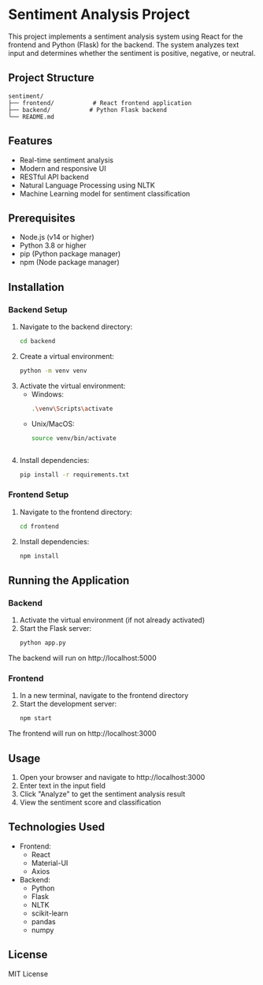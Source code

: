 # Sentiment Analysis Project

This project implements a sentiment analysis system using React for the frontend and Python (Flask) for the backend. The system analyzes text input and determines whether the sentiment is positive, negative, or neutral.

## Project Structure
```
sentiment/
├── frontend/           # React frontend application
├── backend/           # Python Flask backend
└── README.md
```

## Features
- Real-time sentiment analysis
- Modern and responsive UI
- RESTful API backend
- Natural Language Processing using NLTK
- Machine Learning model for sentiment classification

## Prerequisites
- Node.js (v14 or higher)
- Python 3.8 or higher
- pip (Python package manager)
- npm (Node package manager)

## Installation

### Backend Setup
1. Navigate to the backend directory:
   ```bash
   cd backend
   ```
2. Create a virtual environment:
   ```bash
   python -m venv venv
   ```
3. Activate the virtual environment:
   - Windows:
     ```bash
     .\venv\Scripts\activate
     ```
   - Unix/MacOS:
     ```bash
     source venv/bin/activate
   ```
4. Install dependencies:
   ```bash
   pip install -r requirements.txt
   ```

### Frontend Setup
1. Navigate to the frontend directory:
   ```bash
   cd frontend
   ```
2. Install dependencies:
   ```bash
   npm install
   ```

## Running the Application

### Backend
1. Activate the virtual environment (if not already activated)
2. Start the Flask server:
   ```bash
   python app.py
   ```
The backend will run on http://localhost:5000

### Frontend
1. In a new terminal, navigate to the frontend directory
2. Start the development server:
   ```bash
   npm start
   ```
The frontend will run on http://localhost:3000

## Usage
1. Open your browser and navigate to http://localhost:3000
2. Enter text in the input field
3. Click "Analyze" to get the sentiment analysis result
4. View the sentiment score and classification

## Technologies Used
- Frontend:
  - React
  - Material-UI
  - Axios
- Backend:
  - Python
  - Flask
  - NLTK
  - scikit-learn
  - pandas
  - numpy

## License
MIT License 